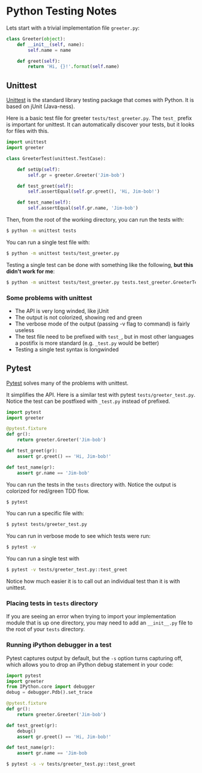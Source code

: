 # Python Testing Notes

Lets start with a trivial implementation file `greeter.py`:

```python
class Greeter(object):
    def __init__(self, name):
        self.name = name

    def greet(self):
        return 'Hi, {}!'.format(self.name)
```

## Unittest

[Unittest](https://docs.python.org/3/library/unittest.html) is the standard library testing package that comes with Python.  It is based on jUnit (Java-ness).

Here is a basic test file for greeter `tests/test_greeter.py`. The `test_` prefix is important for unittest.  It can automatically discover your tests, but it looks for files with this.

```python
import unittest
import greeter

class GreeterTest(unittest.TestCase):

    def setUp(self):
        self.gr = greeter.Greeter('Jim-bob')

    def test_greet(self):
        self.assertEqual(self.gr.greet(), 'Hi, Jim-bob!')

    def test_name(self):
        self.assertEqual(self.gr.name, 'Jim-bob')
```

Then, from the root of the working directory, you can run the tests with:

```bash
$ python -m unittest tests
```

You can run a single test file with:

```bash
$ python -m unittest tests/test_greeter.py
```

Testing a single test can be done with something like the following, **but this didn't work for me**:

```bash
$ python -m unittest tests/test_greeter.py tests.test_greeter.GreeterTest.test_greeter
```

### Some problems with unittest

* The API is very long winded, like jUnit
* The output is not colorized, showing red and green
* The verbose mode of the output (passing -v flag to command) is fairly useless
* The test file need to be prefixed with `test_`, but in most other languages a postifix is more standard (e.g. `_test.py` would be better)
* Testing a single test syntax is longwinded

## Pytest

[Pytest](https://docs.pytest.org/en/latest/index.html) solves many of the problems with unittest.

It simplifies the API.  Here is a similar test with pytest `tests/greeter_test.py`.  Notice the test can be postfixed with `_test.py` instead of prefixed.

```python
import pytest
import greeter

@pytest.fixture
def gr():
    return greeter.Greeter('Jim-bob')

def test_greet(gr):
    assert gr.greet() == 'Hi, Jim-bob!'

def test_name(gr):
    assert gr.name == 'Jim-bob'
```

You can run the tests in the `tests` directory with.  Notice the output is colorized for red/green TDD flow.

```bash
$ pytest
```

You can run a specific file with:

```bash
$ pytest tests/greeter_test.py
```

You can run in verbose mode to see which tests were run:

```bash
$ pytest -v
```

You can run a single test with

```bash
$ pytest -v tests/greeter_test.py::test_greet
```

Notice how much easier it is to call out an individual test than it is with unittest.

### Placing tests in `tests` directory

If you are seeing an error when trying to import your implementation module that is up one directory, you may need to add an `__init__.py` file to the root of your `tests` directory.

### Running iPython debugger in a test

Pytest captures output by default, but the `-s` option turns capturing off, which allows you to drop an iPython debug statement in your code:

```python
import pytest
import greeter
from IPython.core import debugger
debug = debugger.Pdb().set_trace

@pytest.fixture
def gr():
    return greeter.Greeter('Jim-bob')

def test_greet(gr):
    debug()
    assert gr.greet() == 'Hi, Jim-bob!'

def test_name(gr):
    assert gr.name == 'Jim-bob
```

```bash
$ pytest -s -v tests/greeter_test.py::test_greet
```
